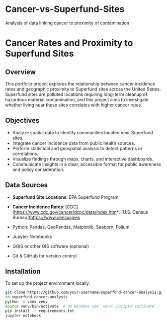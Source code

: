 # Cancer-vs-Superfund-Sites
Analysis of data linking cancer to proximity of contamination
# Cancer Rates and Proximity to Superfund Sites

## Overview

This portfolio project explores the relationship between cancer incidence rates and geographic proximity to Superfund sites across the United States. Superfund sites are polluted locations requiring long-term cleanup of hazardous material contamination, and this project aims to investigate whether living near these sites correlates with higher cancer rates.

## Objectives

- Analyze spatial data to identify communities located near Superfund sites.
- Integrate cancer incidence data from public health sources.
- Perform statistical and geospatial analysis to detect patterns or correlations.
- Visualize findings through maps, charts, and interactive dashboards.
- Communicate insights in a clear, accessible format for public awareness and policy consideration.

## Data Sources

- **Superfund Site Locations**: EPA Superfund Program
- **Cancer Incidence Rates**: [CDC](https://www.cdc.gov/cancer/dcpc/data/index.htm*: [U.S. Census Bureau](https://www.censusgies

- Python: Pandas, GeoPandas, Matplotlib, Seaborn, Folium
- Jupyter Notebooks
- QGIS or other GIS software (optional)
- Git & GitHub for version control

## Installation

To set up the project environment locally:

```bash
git clone https://github.com/your-username/superfund-cancer-analysis.git
cd superfund-cancer-analysis
python -m venv venv
source venv/bin/activate  # On Windows use `venv\\Scripts\\activate`
pip install -r requirements.txt
jupyter notebook
